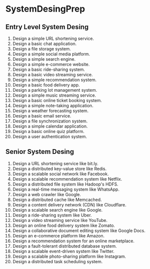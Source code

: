 # SystemDesingPrep

Entry Level System Desing
----------------------------------

1. Design a simple URL shortening service.
2. Design a basic chat application.
3. Design a file storage system.
4. Design a simple social media platform.
5. Design a simple search engine.
6. Design a simple e-commerce website.
7. Design a basic ride-sharing system.
8. Design a basic video streaming service.
9. Design a simple recommendation system.
10. Design a basic food delivery app.
11. Design a parking lot management system.
12. Design a simple music streaming service.
13. Design a basic online ticket booking system.
14. Design a simple note-taking application.
15. Design a weather forecasting system.
16. Design a basic email service.
17. Design a file synchronization system.
18. Design a simple calendar application.
19. Design a basic online quiz platform.
20. Design a user authentication system.

Senior System Desing
----------------------------------------

1. Design a URL shortening service like bit.ly.
2. Design a distributed key-value store like Redis.
3. Design a scalable social network like Facebook.
4. Design a scalable recommendation system like Netflix.
5. Design a distributed file system like Hadoop's HDFS.
6. Design a real-time messaging system like WhatsApp.
7. Design a web crawler like Google.
8. Design a distributed cache like Memcached.
9. Design a content delivery network (CDN) like Cloudflare.
10. Design a scalable search engine like Google.
11. Design a ride-sharing system like Uber.
12. Design a video streaming service like YouTube.
13. Design an online food delivery system like Zomato.
14. Design a collaborative document editing system like Google Docs.
15. Design an e-commerce platform like Amazon.
16. Design a recommendation system for an online marketplace.
17. Design a fault-tolerant distributed database system.
18. Design a scalable event-driven system like Twitter.
19. Design a scalable photo-sharing platform like Instagram.
20. Design a distributed task scheduling system.
